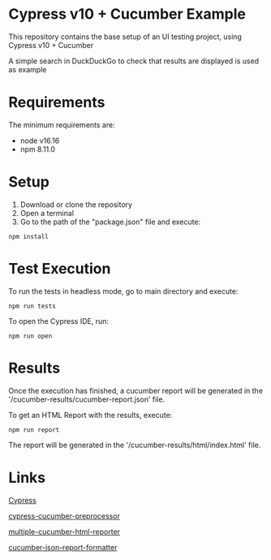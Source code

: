 # Cypress v10 + Cucumber Example

This repository contains the base setup of an UI testing project, using Cypress v10 + Cucumber

A simple search in DuckDuckGo to check that results are displayed is used as example

# Requirements

The minimum requirements are:

* node v16.16
* npm 8.11.0

# Setup

1. Download or clone the repository
2. Open a terminal
3. Go to the path of the "package.json" file and execute:

```
npm install
```

# Test Execution

To run the tests in headless mode, go to main directory and execute:

```
npm run tests
```

To open the Cypress IDE, run:

```
npm run open
```

# Results

Once the execution has finished, a cucumber report will be generated in the '/cucumber-results/cucumber-report.json' file.

To get an HTML Report with the results, execute:

```
npm run report
```

The report will be generated in the '/cucumber-results/html/index.html' file.

# Links
    
[Cypress](<https://www.cypress.io/>)

[cypress-cucumber-preprocessor](<https://github.com/badeball/cypress-cucumber-preprocessor>)

[multiple-cucumber-html-reporter](<https://github.com/wswebcreation/multiple-cucumber-html-reporter>)

[cucumber-json-report-formatter](<https://github.com/Vitalizzzer/cucumber-json-report-formatter>)
